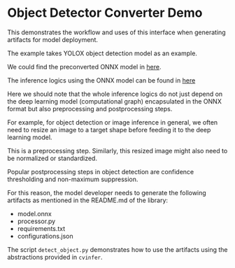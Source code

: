 # Object Detector Converter Demo

This demonstrates the workflow and uses of this interface when generating artifacts for model deployment.

The example takes YOLOX object detection model as an example. 

We could find the preconverted ONNX model in [here](https://github.com/Megvii-BaseDetection/YOLOX/tree/main/demo/ONNXRuntime).

The inference logics using the ONNX model can be found in [here](https://github.com/Megvii-BaseDetection/YOLOX/blob/main/demo/ONNXRuntime/onnx_inference.py)

Here we should note that the whole inference logics do not just depend on the deep learning model (computational graph) encapsulated in the ONNX format but also preprocessing and postprocessing steps. 

For example, for object detection or image inference in general, we often need to resize an image to a target shape before feeding it to the deep learning model. 

This is a preprocessing step. Similarly, this resized image might also need to be normalized or standardized. 

Popular postprocessing steps in object detection are confidence thresholding and non-maximum suppression.

For this reason, the model developer needs to generate the following artifacts as mentioned in the README.md of the library:

- model.onnx
- processor.py
- requirements.txt
- configurations.json

The script `detect_object.py` demonstrates how to use the artifacts using the abstractions provided in `cvinfer`.  
